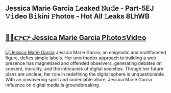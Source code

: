 ## Jessica Marie Garcia 𝙻eaked 𝙽u𝚍e - Part-5EJ 𝚅𝚒deo B𝚒kini 𝙿hotos - Hot All 𝙻eaks 8LhWB

# <h2><a href="http://ld3ep4.urlbe.top/?page=Jessica+Marie+Garcia">🔗🔗👉👉 Jessica Marie Garcia P𝚑oto𝚜Vid𝚎o</a></h2>

[![Jessica Marie Garcia](https://i.imgur.com/eBuTRDB.gif)](http://ld3ep4.urlbe.top/?page=Jessica+Marie+Garcia)
Jessica Marie Garcia, an enigmatic and multifaceted figure, defies simple labels. Her unorthodox approach to building a web presence has magnetized and offended observers, generating debates on consent, morality, and the intricacies of digital societies. Though her future plans are unclear, her role in redefining the digital sphere is unquestionable. With an unwavering spirit and undeniable allure, Jessica Marie Garcia influence on digital media is groundbreaking.
